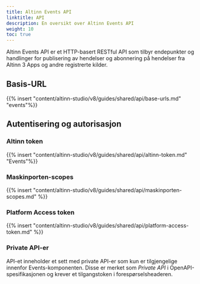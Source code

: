 ```yaml
---
title: Altinn Events API
linktitle: API
description: En oversikt over Altinn Events API
weight: 10
toc: true
---
```


Altinn Events API er et HTTP-basert RESTful API som tilbyr endepunkter og handlinger for publisering av hendelser og abonnering på hendelser fra Altinn 3 Apps og andre registrerte kilder.

## Basis-URL

{{% insert "content/altinn-studio/v8/guides/shared/api/base-urls.md" "events"%}}

## Autentisering og autorisasjon

### Altinn token

{{% insert "content/altinn-studio/v8/guides/shared/api/altinn-token.md" "Events"%}}

### Maskinporten-scopes

{{% insert "content/altinn-studio/v8/guides/shared/api/maskinporten-scopes.md" %}}

### Platform Access token

{{% insert "content/altinn-studio/v8/guides/shared/api/platform-access-token.md" %}}

### Private API-er

API-et inneholder et sett med private API-er som kun er tilgjengelige innenfor Events-komponenten.
Disse er merket som _Private API_ i OpenAPI-spesifikasjonen og krever et tilgangstoken i forespørselsheaderen.